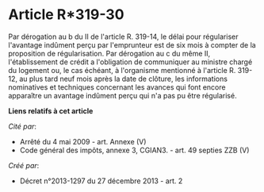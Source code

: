 # Article R*319-30

Par dérogation au b du II de l'article R. 319-14, le délai pour régulariser l'avantage indûment perçu par l'emprunteur est de
six mois à compter de la proposition de régularisation. Par dérogation au c du même II, l'établissement de crédit a
l'obligation de communiquer au ministre chargé du logement ou, le cas échéant, à l'organisme mentionné à l'article R. 319-12,
au plus tard neuf mois après la date de clôture, les informations nominatives et techniques concernant les avances qui font
encore apparaître un avantage indûment perçu qui n'a pas pu être régularisé.

**Liens relatifs à cet article**

_Cité par_:

  - Arrêté du 4 mai 2009 - art. Annexe (V)
  - Code général des impôts, annexe 3, CGIAN3. - art. 49 septies ZZB (V)

_Créé par_:

  - Décret n°2013-1297 du 27 décembre 2013 - art. 2
